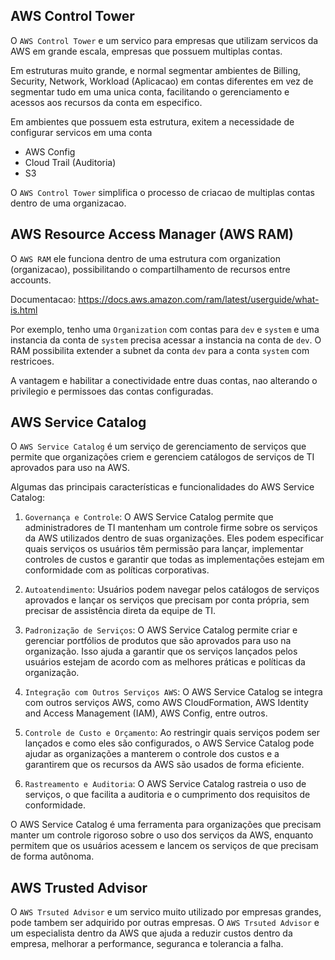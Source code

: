 ## AWS Control Tower
O `AWS Control Tower` e um servico para empresas que utilizam servicos da AWS em grande escala, empresas que possuem multiplas contas.

Em estruturas muito grande, e normal segmentar ambientes de Billing, Security, Network, Workload (Aplicacao) em contas diferentes em vez de segmentar tudo em uma unica conta, facilitando o gerenciamento e acessos aos recursos da conta em especifico.

Em ambientes que possuem esta estrutura, exitem a necessidade de configurar servicos em uma conta
- AWS Config
- Cloud Trail (Auditoria)
- S3

O `AWS Control Tower` simplifica o processo de criacao de multiplas contas dentro de uma organizacao.


## AWS Resource Access Manager (AWS RAM)
O `AWS RAM` ele funciona dentro de uma estrutura com organization (organizacao), possibilitando o compartilhamento de recursos entre accounts.

Documentacao: https://docs.aws.amazon.com/ram/latest/userguide/what-is.html

Por exemplo, tenho uma `Organization` com contas para `dev` e `system` e uma instancia da conta de `system` precisa acessar a instancia na conta de `dev`. O RAM possibilita extender a subnet da conta `dev` para a conta `system` com restricoes.

A vantagem e habilitar a conectividade entre duas contas, nao alterando o privilegio e permissoes das contas configuradas.


## AWS Service Catalog
O `AWS Service Catalog` é um serviço de gerenciamento de serviços que permite que organizações criem e gerenciem catálogos de serviços de TI aprovados para uso na AWS.

Algumas das principais características e funcionalidades do AWS Service Catalog:
1. `Governança e Controle`: O AWS Service Catalog permite que administradores de TI mantenham um controle firme sobre os serviços da AWS utilizados dentro de suas organizações. Eles podem especificar quais serviços os usuários têm permissão para lançar, implementar controles de custos e garantir que todas as implementações estejam em conformidade com as políticas corporativas.

2. `Autoatendimento`: Usuários podem navegar pelos catálogos de serviços aprovados e lançar os serviços que precisam por conta própria, sem precisar de assistência direta da equipe de TI.

3. `Padronização de Serviços`: O AWS Service Catalog permite criar e gerenciar portfólios de produtos que são aprovados para uso na organização. Isso ajuda a garantir que os serviços lançados pelos usuários estejam de acordo com as melhores práticas e políticas da organização.

4. `Integração com Outros Serviços AWS`: O AWS Service Catalog se integra com outros serviços AWS, como AWS CloudFormation, AWS Identity and Access Management (IAM), AWS Config, entre outros.

5. `Controle de Custo e Orçamento`: Ao restringir quais serviços podem ser lançados e como eles são configurados, o AWS Service Catalog pode ajudar as organizações a manterem o controle dos custos e a garantirem que os recursos da AWS são usados de forma eficiente.

6. `Rastreamento e Auditoria`: O AWS Service Catalog rastreia o uso de serviços, o que facilita a auditoria e o cumprimento dos requisitos de conformidade.

O AWS Service Catalog é uma ferramenta para organizações que precisam manter um controle rigoroso sobre o uso dos serviços da AWS, enquanto permitem que os usuários acessem e lancem os serviços de que precisam de forma autônoma.


## AWS Trusted Advisor
O `AWS Trsuted Advisor` e um servico muito utilizado por empresas grandes, pode tambem ser adquirido por outras empresas. O `AWS Trsuted Advisor` e um especialista dentro da AWS que ajuda a reduzir custos dentro da empresa, melhorar a performance, seguranca e tolerancia a falha.